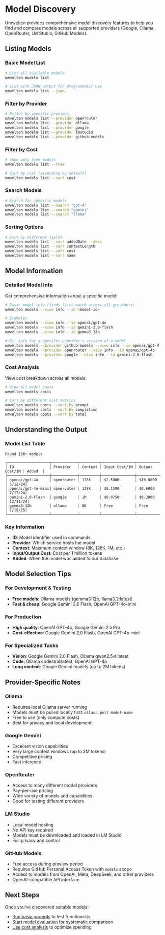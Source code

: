 # Model Discovery

Umwelten provides comprehensive model discovery features to help you find and compare models across all supported providers (Google, Ollama, OpenRouter, LM Studio, GitHub Models).

## Listing Models

### Basic Model List

```bash
# List all available models
umwelten models list

# List with JSON output for programmatic use
umwelten models list --json
```

### Filter by Provider

```bash
# Filter by specific provider
umwelten models list --provider openrouter
umwelten models list --provider ollama
umwelten models list --provider google
umwelten models list --provider lmstudio
umwelten models list --provider github-models
```

### Filter by Cost

```bash
# Show only free models
umwelten models list --free

# Sort by cost (ascending by default)
umwelten models list --sort cost
```

### Search Models

```bash
# Search for specific models
umwelten models list --search "gpt-4"
umwelten models list --search "gemini"
umwelten models list --search "llama"
```

### Sorting Options

```bash
# Sort by different fields
umwelten models list --sort addedDate --desc
umwelten models list --sort contextLength
umwelten models list --sort cost
umwelten models list --sort name
```

## Model Information

### Detailed Model Info

Get comprehensive information about a specific model:

```bash
# Basic model info (finds first match across all providers)
umwelten models --view info --id <model-id>

# Examples
umwelten models --view info --id openai/gpt-4o
umwelten models --view info --id gemini-2.0-flash
umwelten models --view info --id gemma3:12b

# Get info for a specific provider's version of a model
umwelten models --provider github-models --view info --id openai/gpt-4.1
umwelten models --provider openrouter --view info --id openai/gpt-4o
umwelten models --provider google --view info --id gemini-2.0-flash
```

### Cost Analysis

View cost breakdown across all models:

```bash
# View all model costs
umwelten models costs

# Sort by different cost metrics
umwelten models costs --sort-by prompt
umwelten models costs --sort-by completion
umwelten models costs --sort-by total
```

## Understanding the Output

### Model List Table

```
Found 150+ models

┌───────────────────┬────────────┬─────────┬───────────────┬────────────────┬────────┐
│ ID                │ Provider   │ Context │ Input Cost/1M │ Output Cost/1M │ Added  │
├───────────────────┼────────────┼─────────┼───────────────┼────────────────┼────────┤
│ openai/gpt-4o     │ openrouter │ 128K    │ $2.5000       │ $10.0000       │ 5/12/24│
│ openai/gpt-4o-mini│ openrouter │ 128K    │ $0.1500       │ $0.6000        │ 7/17/24│
│ gemini-2.0-flash  │ google     │ 1M      │ $0.0750       │ $0.3000        │ 12/11/24│
│ gemma3:12b        │ ollama     │ 8K      │ Free          │ Free           │ 7/15/25│
└───────────────────┴────────────┴─────────┴───────────────┴────────────────┴────────┘
```

### Key Information

- **ID**: Model identifier used in commands
- **Provider**: Which service hosts the model
- **Context**: Maximum context window (8K, 128K, 1M, etc.)
- **Input/Output Cost**: Cost per 1 million tokens
- **Added**: When the model was added to our database

## Model Selection Tips

### For Development & Testing
- **Free models**: Ollama models (gemma3:12b, llama3.2:latest)
- **Fast & cheap**: Google Gemini 2.0 Flash, OpenAI GPT-4o-mini

### For Production
- **High quality**: OpenAI GPT-4o, Google Gemini 2.5 Pro
- **Cost-effective**: Google Gemini 2.0 Flash, OpenAI GPT-4o-mini

### For Specialized Tasks
- **Vision**: Google Gemini 2.0 Flash, Ollama qwen2.5vl:latest
- **Code**: Ollama codestral:latest, OpenAI GPT-4o
- **Long context**: Google Gemini models (up to 2M tokens)

## Provider-Specific Notes

### Ollama
- Requires local Ollama server running
- Models must be pulled locally first: `ollama pull model-name`
- Free to use (only compute costs)
- Best for privacy and local development

### Google Gemini
- Excellent vision capabilities
- Very large context windows (up to 2M tokens)
- Competitive pricing
- Fast inference

### OpenRouter
- Access to many different model providers
- Pay-per-use pricing
- Wide variety of models and capabilities
- Good for testing different providers

### LM Studio
- Local model hosting
- No API key required
- Models must be downloaded and loaded in LM Studio
- Full privacy and control

### GitHub Models
- Free access during preview period
- Requires GitHub Personal Access Token with `models` scope
- Access to models from OpenAI, Meta, DeepSeek, and other providers
- OpenAI-compatible API interface

## Next Steps

Once you've discovered suitable models:

- [Run basic prompts](/guide/running-prompts) to test functionality
- [Start model evaluation](/guide/model-evaluation) for systematic comparison
- [Use cost analysis](/guide/cost-analysis) to optimize spending